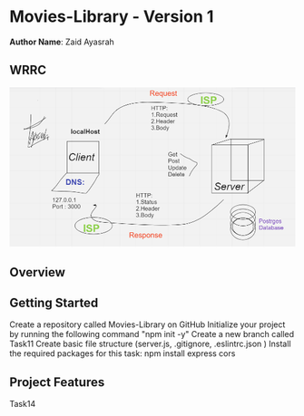 # Movies-Library - Version 1

**Author Name**: Zaid Ayasrah

## WRRC

![image](assets/WRRC.PNG)

## Overview

## Getting Started
Create a repository called Movies-Library on GitHub
Initialize your project by running the following command "npm init -y"
Create a new branch called Task11
Create basic file structure (server.js, .gitignore, .eslintrc.json )
Install the required packages for this task: npm install express cors

## Project Features
<!-- What are the features included in you app -->
Task14